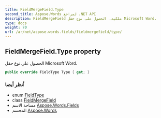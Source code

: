 ```yaml
---
title: FieldMergeField.Type
second_title: Aspose.Words لمراجع .NET API
description: FieldMergeField ملكية. الحصول على نوع حقل Microsoft Word.
type: docs
weight: 70
url: /ar/net/aspose.words.fields/fieldmergefield/type/
---
```

## FieldMergeField.Type property

الحصول على نوع حقل Microsoft Word.

```csharp
public override FieldType Type { get; }
```

### أنظر أيضا

* enum [FieldType](../../fieldtype/)
* class [FieldMergeField](../)
* مساحة الاسم [Aspose.Words.Fields](../../fieldmergefield/)
* المجسم [Aspose.Words](../../../)


